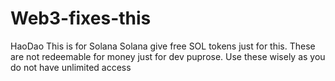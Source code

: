 # Web3-fixes-this
HaoDao
This is for Solana
Solana give free SOL tokens just for this. These are not redeemable for money just for dev puprose.
Use these wisely as you do not have unlimited access